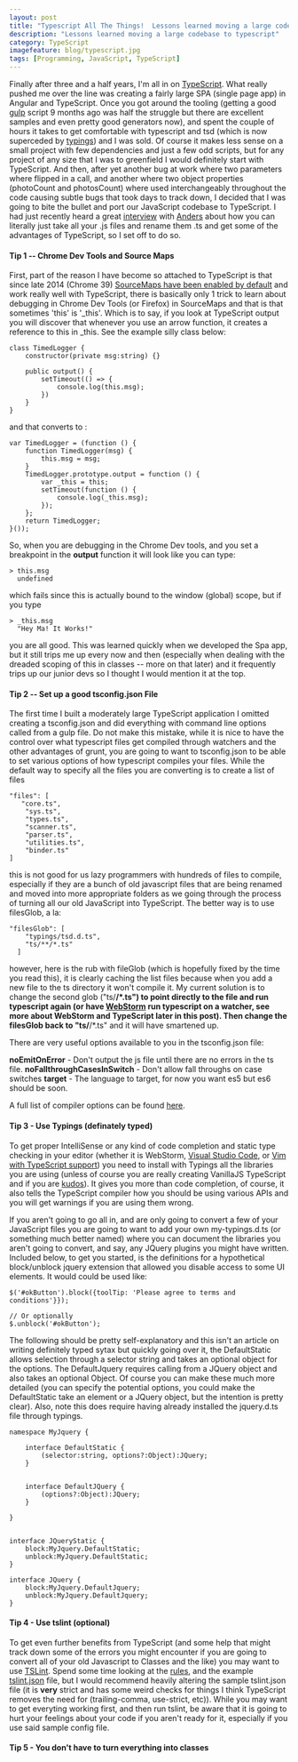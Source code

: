```yaml
---
layout: post
title: "Typescript All The Things!  Lessons learned moving a large codebase to typescript"
description: "Lessons learned moving a large codebase to typescript"
category: TypeScript
imagefeature: blog/typescript.jpg
tags: [Programming, JavaScript, TypeScript]
---
```

Finally after three and a half years, I'm all in on [TypeScript](https://www.typescriptlang.org/).  What really
pushed me over the line was creating a fairly large SPA (single page app) in Angular and TypeScript.  Once you
got around the tooling (getting a good [gulp](http://gulpjs.com/) script 9 months ago was half the struggle
but there are excellent samples and even pretty good generators now), and spent the couple of hours it takes
to get comfortable with typescript and tsd (which is now superceded by [typings](https://github.com/typings/typings))
and I was sold.  Of course it makes less sense on a small project with few dependencies and just a few odd scripts,
but for any project of any size that I was to greenfield I would definitely start with TypeScript.  And then,
after yet another bug at work where two parameters where flipped in a call, and another where two object
properties (photoCount and photosCount) where used interchangeably throughout the code causing subtle bugs that
took days to track down, I decided that I was going to bite the bullet and port our JavaScript codebase to TypeScript.
I had just recently heard a great [interview](https://devchat.tv/js-jabber/209-jsj-typescript-with-anders-hejlsberg)
with [Anders](https://twitter.com/ahejlsberg) about how you can literally just take all your .js files and rename them
.ts and get some of the advantages of TypeScript, so I set off to do so.

#### Tip 1 -- Chrome Dev Tools and Source Maps

First, part of the reason I have become so attached to TypeScript is that since late 2014 (Chrome 39) [SourceMaps have been
enabled by default](https://developers.google.com/web/tools/chrome-devtools/debug/readability/source-maps?hl=en#source-maps-in-devtools-sources-panel)
and work really well with TypeScript, there is basically only 1 trick to learn about debugging in Chrome Dev Tools (or Firefox)
in SourceMaps and that is that sometimes 'this' is '_this'.  Which is to say, if you look at TypeScript output you will
discover that whenever you use an arrow function, it creates a reference to this in _this.  See the example silly class below:

``````
class TimedLogger {
	constructor(private msg:string) {}

    public output() {
		setTimeout(() => {
			console.log(this.msg);
		})
    }
}
``````

and that converts to :

```````
var TimedLogger = (function () {
    function TimedLogger(msg) {
        this.msg = msg;
    }
    TimedLogger.prototype.output = function () {
        var _this = this;
        setTimeout(function () {
            console.log(_this.msg);
        });
    };
    return TimedLogger;
}());
```````

So, when you are debugging in the Chrome Dev tools, and you set a breakpoint in the **output** function it will look like you can
type:

````````
> this.msg
  undefined
````````

which fails since this is actually bound to the window (global) scope, but if you type

`````````
> _this.msg
  "Hey Ma! It Works!"
`````````

you are all good.  This was learned quickly when we developed the Spa app, but it still trips me up every now
and then (especially when dealing with the dreaded scoping of this in classes -- more on that later) and it frequently
trips up our junior devs so I thought I would mention it at the top.

#### Tip 2 -- Set up a good tsconfig.json File

The first time I built a moderately large TypeScript application I omitted creating a tsconfig.json and did everything
with command line options called from a gulp file.  Do not make this mistake, while it is nice to have the control
over what typescript files get compiled through watchers and the other advantages of grunt, you are going to want to
tsconfig.json to be able to set various options of how typescript compiles your files.  While the default way to
specify all the files you are converting is to create a list of files

`````````
"files": [
   "core.ts",
    "sys.ts",
    "types.ts",
    "scanner.ts",
    "parser.ts",
    "utilities.ts",
    "binder.ts"
]
`````````

this is not good for us lazy programmers with hundreds of files to compile, especially if they are a bunch of old
javascript files that are being renamed and moved into more appropriate folders as we going through the process of
turning all our old JavaScript into TypeScript.  The better way is to use filesGlob, a la:

``````````
"filesGlob": [
    "typings/tsd.d.ts",
    "ts/**/*.ts"
  ]
``````````

however, here is the rub with fileGlob (which is hopefully fixed by the time you read this), it is clearly caching the
list files because when you add a new file to the ts directory it won't compile it.  My current solution is to change
the second glob ("ts/**/*.ts") to point directly to the file and run typescript again (or have [WebStorm](https://www.jetbrains.com/webstorm/)
run typescript on a watcher, see more about WebStorm and TypeScript later in this post).  Then change the filesGlob back
to "ts/**/*.ts" and it will have smartened up.

There are very useful options available to you in the tsconfig.json file:

**noEmitOnError** - Don't output the js file until there are no errors in the ts file.
**noFallthroughCasesInSwitch** - Don't allow fall throughs on case switches
**target** - The language to target, for now you want es5 but es6 should be soon.

A full list of compiler options can be found [here](https://www.typescriptlang.org/docs/handbook/compiler-options.html).

#### Tip 3 - Use Typings (definately typed)

To get proper IntelliSense or any kind of code completion and static type checking in your editor (whether it is WebStorm,
[Visual Studio Code](https://code.visualstudio.com/), or  [Vim with TypeScript support](https://github.com/leafgarland/typescript-vim))
you need to install with Typings all the libraries you are using (unless of course you are really creating VanillaJS TypeScript and
if you are [kudos](https://cdn.meme.am/instances/500x/56204219.jpg)).  It gives you more than code completion, of course,
it also tells the TypeScript compiler how you should be using various APIs and you will get warnings if you are using
them wrong.

If you aren't going to go all in, and are only going to convert a few of your JavaScript files you are going to want to
add your own my-typings.d.ts (or something much better named) where you can document the libraries you aren't going to
convert, and say, any JQuery plugins you might have written.  Included below, to get you started, is the definitions
for a hypothetical block/unblock jquery extension that allowed you disable access to some UI elements.  It would could be used
like:

``````
$('#okButton').block({toolTip: 'Please agree to terms and conditions'}});

// Or optionally
$.unblock('#okButton');
``````

The following should be pretty self-explanatory and this isn't an article on writing definitely typed sytax but quickly
going over it, the DefaultStatic allows selection through a selector string and takes an optional object for the options.
The DefaultJquery requires calling from a JQuery object and also takes an optional Object.  Of course you can make these
much more detailed (you can specify the potential options, you could make the DefaultStatic take an element or a
JQuery object, but the intention is pretty clear).  Also, note this does require having already installed the jquery.d.ts
file through typings.

``````
namespace MyJquery {

    interface DefaultStatic {
        (selector:string, options?:Object):JQuery;
    }


    interface DefaultJQuery {
        (options?:Object):JQuery;
    }

}


interface JQueryStatic {
    block:MyJquery.DefaultStatic;
    unblock:MyJquery.DefaultStatic;
}

interface JQuery {
    block:MyJquery.DefaultJquery;
    unblock:MyJquery.DefaultJquery;
}
``````

#### Tip 4 - Use tslint (optional)

To get even further benefits from TypeScript (and some help that might track down some of the errors you might
encounter if you are going to convert all of your old Javascript to Classes and the like) you may want to use
[TSLint](https://palantir.github.io/tslint/).   Spend some time looking at the [rules](http://palantir.github.io/tslint/rules/),
and the example [tslint.json](https://github.com/palantir/tslint/blob/master/docs/sample.tslint.json) file,
but I would recommend heavily altering the sample tslint.json file (it is **very** strict and has some
weird checks for things I think TypeScript removes the need for (trailing-comma, use-strict, etc)).  While you
may want to get everyting working first, and then run tslint, be aware that it is going to hurt your feelings about
your code if you aren't ready for it, especially if you use said sample config file.

#### Tip 5 - You don't have to turn everything into classes





